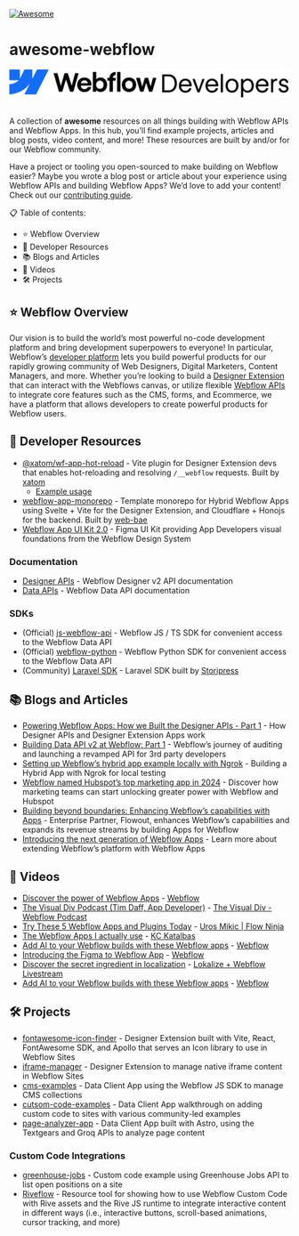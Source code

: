 [![Awesome](https://awesome.re/badge.svg)](https://awesome.re)

# awesome-webflow

<div align="center">
    <picture>
        <img alt="Welcome to Webflow!" src="./assets/Webflow-Developers.png" />
    </picture>
</div>
<br />

A collection of **awesome** resources on all things building with Webflow APIs and Webflow Apps. In this hub, you’ll find example projects, articles and blog posts, video content, and more! These resources are built by and/or for our Webflow community.

Have a project or tooling you open-sourced to make building on Webflow easier? Maybe you wrote a blog post or article about your experience using Webflow APIs and building Webflow Apps? We’d love to add your content! Check out our [contributing guide](./CONTRIBUTING.md).

📋 Table of contents:

- ⭐ Webflow Overview
- 📖 Developer Resources
- 📚 Blogs and Articles
- 🎥 Videos
- 🛠️ Projects

## ⭐ Webflow Overview

Our vision is to build the world’s most powerful no-code development platform and bring development superpowers to everyone! In particular, Webflow’s [developer platform](https://developers.webflow.com/) lets you build powerful products for our rapidly growing community of Web Designers, Digital Marketers, Content Managers, and more. Whether you’re looking to build a [Designer Extension](https://developers.webflow.com/data/docs/designer-extensions) that can interact with the Webflows canvas, or utilize flexible [Webflow APIs](https://developers.webflow.com/data/reference/rest-introduction) to integrate core features such as the CMS, forms, and Ecommerce, we have a platform that allows developers to create powerful products for Webflow users.

## 📖 Developer Resources

- [@xatom/wf-app-hot-reload](https://www.npmjs.com/package/@xatom/wf-app-hot-reload) - Vite plugin for Designer Extension devs that enables hot-reloading and resolving `/__webflow` requests. Built by [xatom](https://xatom.js.org/)
  - [Example usage](https://github.com/virat21/wf-vue-vite-app/blob/support-for-live-reload/vite-dev.config.js)
- [webflow-app-monorepo](https://github.com/Web-Bae/webflow-app-monorepo) - Template monorepo for Hybrid Webflow Apps using Svelte + Vite for the Designer Extension, and Cloudflare + Honojs for the backend. Built by [web-bae](https://github.com/Web-Bae)
- [Webflow App UI Kit 2.0](https://www.figma.com/community/file/1291823507081366246) - Figma UI Kit providing App Developers visual foundations from the Webflow Design System

### Documentation

- [Designer APIs](https://developers.webflow.com/designer/reference/introduction) - Webflow Designer v2 API documentation
- [Data APIs](https://developers.webflow.com/data/reference/rest-introduction) - Webflow Data API documentation

### SDKs

- (Official) [js-webflow-api](https://github.com/webflow/js-webflow-api) - Webflow JS / TS SDK for convenient access to the Webflow Data API
- (Official) [webflow-python](https://github.com/webflow/webflow-python) - Webflow Python SDK for convenient access to the Webflow Data API
- (Community) [Laravel SDK](https://github.com/storipress/webflow-sdk) - Laravel SDK built by [Storipress](https://github.com/storipress)

## 📚 Blogs and Articles

- [Powering Webflow Apps: How we Built the Designer APIs - Part 1](https://webflow.com/blog/designer-apis-part-1) - How Designer APIs and Designer Extension Apps work
- [Building Data API v2 at Webflow: Part 1](https://webflow.com/blog/webflow-rest-data-apiv2-part-1) - Webflow’s journey of auditing and launching a revamped API for 3rd party developers
- [Setting up Webflow’s hybrid app example locally with Ngrok](https://lunchpaillabs.com/blog/setting-up-webflow-s-hybrid-app-example-locally-with-ngrok) - Building a Hybrid App with Ngrok for local testing
- [Webflow named Hubspot’s top marketing app in 2024](https://webflow.com/blog/webflow-hubspot-essential-app-for-marketers) - Discover how marketing teams can start unlocking greater power with Webflow and Hubspot
- [Building beyond boundaries: Enhancing Webflow’s capabilities with Apps](https://webflow.com/blog/building-beyond-boundaries-apps-flowout) - Enterprise Partner, Flowout, enhances Webflow’s capabilities and expands its revenue streams by building Apps for Webflow
- [Introducing the next generation of Webflow Apps](https://webflow.com/blog/webflow-apps) - Learn more about extending Webflow’s platform with Webflow Apps

## 🎥 Videos

- [Discover the power of Webflow Apps](https://www.youtube.com/watch?v=fcgE4J16tec) - [Webflow](https://www.youtube.com/@Webflow)
- [The Visual Div Podcast (Tim Daff, App Developer)](https://www.youtube.com/watch?v=n_t_yJiY1p8&t=1093s) - [The Visual Div - Webflow Podcast](https://www.youtube.com/@TheVisualDiv)
- [Try These 5 Webflow Apps and Plugins Today](https://www.youtube.com/watch?v=w-_AV1bYm54) - [Uros Mikic | Flow Ninja](https://www.youtube.com/watch?v=w-_AV1bYm54)
- [The Webflow Apps I actually use](https://www.youtube.com/watch?v=FOsfVOidzqA) - [KC Katalbas](https://www.youtube.com/@Artscistudio)
- [Add AI to your Webflow builds with these Webflow apps](https://www.youtube.com/watch?v=ij6C21wcEoI) - [Webflow](https://www.youtube.com/@Webflow)
- [Introducing the Figma to Webflow App](https://www.youtube.com/watch?v=O9zGylVljbI) - [Webflow](https://www.youtube.com/@Webflow)
- [Discover the secret ingredient in localization](https://learn.lokalise.com/wolfs-kitchen-localization-success-registration.html?utm_source=linkedin&utm_medium=social&utm_campaign=webflow) - [Lokalize + Webflow Livestream](https://learn.lokalise.com/wolfs-kitchen-localization-success-registration.html?utm_source=linkedin&utm_medium=social&utm_campaign=webflow)
- [Add AI to your Webflow builds with these Webflow apps](https://www.youtube.com/watch?v=ij6C21wcEoI) - [Webflow](https://www.youtube.com/@Webflow)

## 🛠️ Projects

- [fontawesome-icon-finder](https://github.com/Webflow-Examples/fontawesome-icon-finder) - Designer Extension built with Vite, React, FontAwesome SDK, and Apollo that serves an Icon library to use in Webflow Sites
- [iframe-manager](https://github.com/Webflow-Examples/iframe-manager-extension) - Designer Extension to manage native iframe content in Webflow Sites
- [cms-examples](https://github.com/Webflow-Examples/cms-examples) - Data Client App using the Webflow JS SDK to manage CMS collections
- [cutsom-code-examples](https://github.com/Webflow-Examples/custom-code-examples) - Data Client App walkthrough on adding custom code to sites with various community-led examples
- [page-analyzer-app](https://github.com/Webflow-Examples/page-analyzer-app) - Data Client App built with Astro, using the Textgears and Groq APIs to analyze page content

### Custom Code Integrations

- [greenhouse-jobs](https://github.com/Webflow-Examples/greenhouse-jobs) - Custom code example using Greenhouse Jobs API to list open positions on a site
- [Riveflow](https://riveflow.webflow.io/) - Resource tool for showing how to use Webflow Custom Code with Rive assets and the Rive JS runtime to integrate interactive content in different ways (i.e., interactive buttons, scroll-based animations, cursor tracking, and more)
